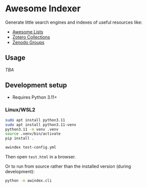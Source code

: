 Awesome Indexer
===============

Generate little search engines and indexes of useful resources like:

- [Awesome Lists](https://github.com/sindresorhus/awesome/blob/main/awesome.md)
- [Zotero Collections]()
- [Zenodo Groups]()

## Usage

_TBA_

## Development setup

- Requires Python 3.11+

### Linux/WSL2

```bash
sudo apt install python3.11
sudo apt install python3.11-venv
python3.11 -m venv .venv
source .venv/bin/activate
pip install .

awindex test-config.yml
```

Then open `test.html` in a browser.

Or to run from source rather than the installed version (during development):

```bash
python -m awindex.cli
```